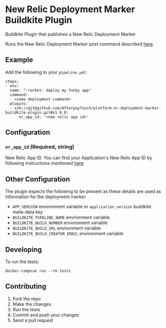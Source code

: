 # New Relic Deployment Marker Buildkite Plugin
Buildkite Plugin that publishes a New Relic Deployment Marker

Runs the New Relic Deployment Marker post command described 
[here](https://docs.newrelic.com/docs/apm/new-relic-apm/maintenance/record-monitor-deployments/#post-deployment)

## Example

Add the following to your `pipeline.yml`:

```
steps:
- env:
  name: ":rocket: deploy my funky app"
  command:
  - <some deployment command>
  plugins:
  - ssh://git@github.com/AfterpayTouch/platform-nr-deployment-marker-buildkite-plugin.git#v1.0.0:
      nr_app_id: '<new relic app id>'
```

## Configuration

### `nr_app_id` (Required, string)

New Relic App ID. You can find your Application's New Relic App ID by following instructions mentioned 
[here](https://docs.newrelic.com/docs/apis/rest-api-v2/get-started/get-app-other-ids-new-relic-one/#ui)

## Other Configuration

The plugin expects the following to be present as these details are used as information for the deployment marker.

+ `APP_VERSION` environment variable or `application_version` buildkite meta-data key
+ `BUILDKITE_PIPELINE_NAME` environment variable
+ `BUILDKITE_BUILD_NUMBER` environment variable
+ `BUILDKITE_BUILD_URL` environment variable
+ `BUILDKITE_BUILD_CREATOR_EMAIL` environment variable

## Developing

To run the tests:

```shell
docker-compose run --rm tests
```

## Contributing

1. Fork the repo
2. Make the changes
3. Run the tests
4. Commit and push your changes
5. Send a pull request
